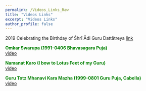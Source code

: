 ```yaml
---
permalink: /Videos_Links_Raw
title: "Videos Links"
excerpt: "Videos Links"
author_profile: false
---
```


2019 Celebrating the Birthday of Śhrī Ādi Guru Dattātreya <a href="https://seven-teams.github.io/festivity/2019/12/02">link</a>
<p>
<font color="green"><b>Omkar Swarupa (1991-0406 Bhavasagara Puja)</b></font><br>
<a href="https://www.youtube.com/watch?v=aRQPUNzYWqA&feature=youtu.be">video</a>
</p>
 
<p>
<font color="green"><b>Namanat Karo (I bow to Lotus Feet of my Guru)</b></font><br>
<a href="https://www.youtube.com/watch?v=KEdz1c-gM_4&list=PL407136734B2B056D&index=16">video</a> 
</p>

<p>
<font color="green"><b>Guru Totz Mhanavi Kara Mazha (1999-0801 Guru Puja, Cabella)</b></font><br>
<a href="https://www.youtube.com/watch?v=NmK3OTRAc2U">video</a> 
</p>